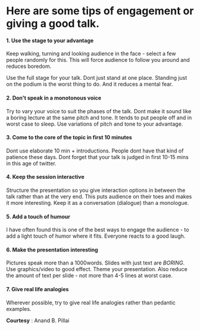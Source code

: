 # Here are some tips of engagement or giving a good talk.

#### 1. Use the stage to your advantage 
Keep walking, turning and looking
audience in the face - select a few people randomly for this. This will
force audience to follow you around and reduces boredom.

Use the full stage for your talk. Dont just stand at one place. Standing
just on the podium is the worst thing to do.
And it reduces a mental fear.
#### 2. Don't speak in a monotonous voice
Try to vary your voice to suit the
phases of the talk. Dont make it sound like a boring lecture at the same
pitch and tone. It tends to put people off and in worst case to sleep.
Use variations of pitch and tone to your advantage.

#### 3. Come to the core of the topic in first 10 minutes
Dont use elaborate 10 min + introductions. People dont have that kind of patience
these days. Dont forget that your talk is judged in first 10-15 mins in
this age of twitter.

#### 4. Keep the session interactive
Structure the presentation so you give
interaction options in between the talk rather than at the very end.
This puts audience on their toes and makes it more interesting.
Keep it as a conversation (dialogue) than a monologue.

#### 5. Add a touch of humour
I have often found this is one of the best
ways to engage the audience - to add a light touch of humor where it
fits. Everyone reacts to a good laugh.

#### 6. Make the presentation interesting
Pictures speak more than a 1000words. Slides with just text are *BORING*. Use graphics/video to good
effect. Theme your presentation. Also reduce the amount of text per
slide - not more than 4-5 lines at worst case.

#### 7. Give real life analogies
Wherever possible, try to give real life analogies rather than pedantic examples.

**Courtesy** : Anand B. Pillai
